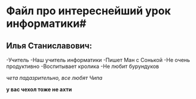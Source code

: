 # Файл про интереснейший урок информатики#
## Илья Станиславович:   ##
-Учитель 
-Наш учитель информатики 
-Пишет Ман с Сонькой
-Не очень продуктивно 
-Воспитывает кролика
-Не любит бурундуков

*чета падазрительно, все любят Чипа*



**у вас чехол тоже не ахти**
